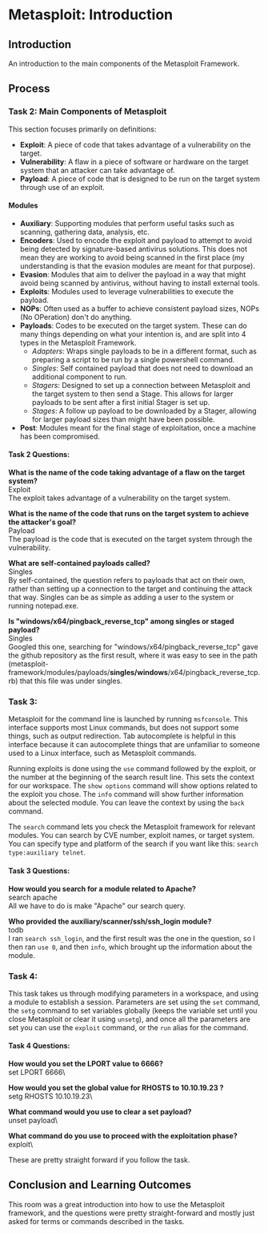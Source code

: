 # Metasploit: Introduction

## Introduction

An introduction to the main components of the Metasploit Framework.

## Process

### Task 2: Main Components of Metasploit
This section focuses primarily on definitions:
- **Exploit**: A piece of code that takes advantage of a vulnerability on the target.
- **Vulnerability**: A flaw in a piece of software or hardware on the target system that an attacker can take advantage of.
- **Payload**: A piece of code that is designed to be run on the target system through use of an exploit.

#### Modules
- **Auxiliary**: Supporting modules that perform useful tasks such as scanning, gathering data, analysis, etc.
- **Encoders**: Used to encode the exploit and payload to attempt to avoid being detected by signature-based antivirus solutions. This does not mean they are working to avoid being scanned in the first place (my understanding is that the evasion modules are meant for that purpose).
- **Evasion**: Modules that aim to deliver the payload in a way that might avoid being scanned by antivirus, without having to install external tools.
- **Exploits**: Modules used to leverage vulnerabilities to execute the payload.
- **NOPs**: Often used as a buffer to achieve consistent payload sizes, NOPs (No OPeration) don't do anything. 
- **Payloads**: Codes to be executed on the target system. These can do many things depending on what your intention is, and are split into 4 types in the Metasploit Framework.
  - *Adapters*: Wraps single payloads to be in a different format, such as preparing a script to be run by a single powershell command.
  - *Singles*: Self contained payload that does not need to download an additional component to run.
  - *Stagers*: Designed to set up a connection between Metasploit and the target system to then send a Stage. This allows for larger payloads to be sent after a first initial Stager is set up.
  - *Stages*: A follow up payload to be downloaded by a Stager, allowing for larger payload sizes than might have been possible.
- **Post**: Modules meant for the final stage of exploitation, once a machine has been compromised.

#### Task 2 Questions:
**What is the name of the code taking advantage of a flaw on the target system?**\
Exploit\
The exploit takes advantage of a vulnerability on the target system.

**What is the name of the code that runs on the target system to achieve the attacker's goal?**\
Payload\
The payload is the code that is executed on the target system through the vulnerability.

**What are self-contained payloads called?**\
Singles\
By self-contained, the question refers to payloads that act on their own, rather than setting up a connection to the target and continuing the attack that way. Singles can be as simple as adding a user to the system or running notepad.exe.

**Is "windows/x64/pingback_reverse_tcp" among singles or staged payload?**\
Singles\
Googled this one, searching for "windows/x64/pingback_reverse_tcp" gave the github repository as the first result, where it was easy to see in the path (metasploit-framework/modules/payloads/**singles/windows**/x64/pingback_reverse_tcp.rb) that this file was under singles.

### Task 3:
Metasploit for the command line is launched by running ```msfconsole```. This interface supports most Linux commands, but does not support some things, such as output redirection. Tab autocomplete is helpful in this interface because it can autocomplete things that are unfamiliar to someone used to a Linux interface, such as Metasploit commands.

Running exploits is done using the ```use``` command followed by the exploit, or the number at the beginning of the search result line. This sets the context for our workspace. The ```show options``` command will show options related to the exploit you chose. The ```info``` command will show further information about the selected module. You can leave the context by using the ```back``` command.

The ```search``` command lets you check the Metasploit framework for relevant modules. You can search by CVE number, exploit names, or target system. You can specify type and platform of the search if you want like this: ```search type:auxiliary telnet```.

#### Task 3 Questions:
**How would you search for a module related to Apache?**\
search apache\
All we have to do is make "Apache" our search query.

**Who provided the auxiliary/scanner/ssh/ssh_login module?**\
todb\
I ran ```search ssh_login```, and the first result was the one in the question, so I then ran ```use 0```, and then ```info```, which brought up the information about the module.

### Task 4:
This task takes us through modifying parameters in a workspace, and using a module to establish a session.
Parameters are set using the ```set``` command, the ```setg``` command to set variables globally (keeps the variable set until you close Metasploit or clear it using ```unsetg```), and once all the parameters are set you can use the ```exploit``` command, or the ```run``` alias for the command.

#### Task 4 Questions:
**How would you set the LPORT value to 6666?**\
set LPORT 6666\

**How would you set the global value for RHOSTS  to 10.10.19.23 ?**\
setg RHOSTS 10.10.19.23\

**What command would you use to clear a set payload?**\
unset payload\

**What command do you use to proceed with the exploitation phase?**\
exploit\

These are pretty straight forward if you follow the task.

## Conclusion and Learning Outcomes
This room was a great introduction into how to use the Metasploit framework, and the questions were pretty straight-forward and mostly just asked for terms or commands described in the tasks. 
